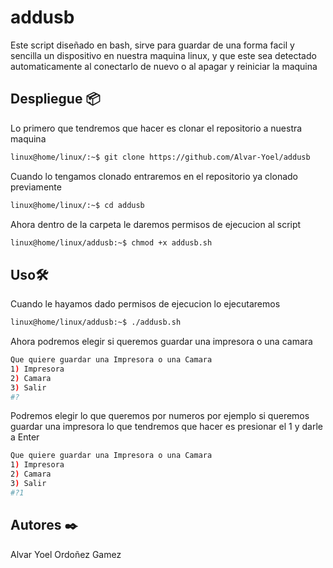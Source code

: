 # addusb
Este script diseñado en bash, sirve para guardar de una forma facil y sencilla un dispositivo en nuestra maquina linux, y que este sea detectado automaticamente al conectarlo de nuevo o al apagar y reiniciar la maquina

## Despliegue 📦
Lo primero que tendremos que hacer es clonar el repositorio a nuestra maquina

```bash 
linux@home/linux/:~$ git clone https://github.com/Alvar-Yoel/addusb
```

Cuando lo tengamos clonado entraremos en el repositorio ya clonado previamente

```bash
linux@home/linux/:~$ cd addusb
```

Ahora dentro de la carpeta le daremos permisos de ejecucion al script

```bash 
linux@home/linux/addusb:~$ chmod +x addusb.sh
```

## Uso🛠️
Cuando le hayamos dado permisos de ejecucion lo ejecutaremos

```bash 
linux@home/linux/addusb:~$ ./addusb.sh
```

Ahora podremos elegir si queremos guardar una impresora o una camara
```bash
Que quiere guardar una Impresora o una Camara
1) Impresora
2) Camara
3) Salir
#?
```

Podremos elegir lo que queremos por numeros por ejemplo si queremos guardar una impresora lo que tendremos que hacer es presionar el 1 y darle a Enter
```bash
Que quiere guardar una Impresora o una Camara
1) Impresora
2) Camara
3) Salir
#?1
```

## Autores ✒️
Alvar Yoel Ordoñez Gamez
